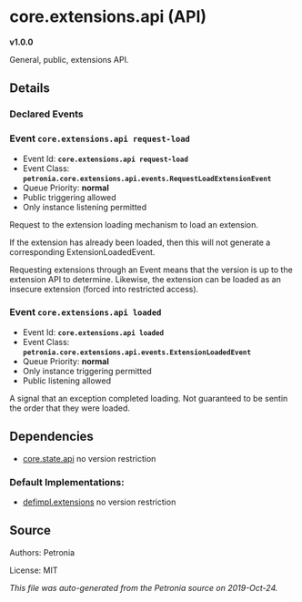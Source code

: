 # core.extensions.api (API)
**v1.0.0**

General, public, extensions API.

## Details


### Declared Events


### Event `core.extensions.api request-load`

* Event Id: **`core.extensions.api request-load`**
* Event Class: **`petronia.core.extensions.api.events.RequestLoadExtensionEvent`**
* Queue Priority: **normal**
* Public triggering allowed
* Only instance listening permitted

Request to the extension loading mechanism to load an extension.


If the extension has already been loaded, then this will not generate a
corresponding ExtensionLoadedEvent.


Requesting extensions through an Event means that the version is up to the
extension API to determine.  Likewise, the extension can be loaded as an
insecure extension (forced into restricted access).

### Event `core.extensions.api loaded`

* Event Id: **`core.extensions.api loaded`**
* Event Class: **`petronia.core.extensions.api.events.ExtensionLoadedEvent`**
* Queue Priority: **normal**
* Only instance triggering permitted
* Public listening allowed

A signal that an exception completed loading.  Not guaranteed to be sentin the order that they were loaded.








## Dependencies

* [core.state.api](core.state.api.md)
  no version restriction



### Default Implementations:
* [defimpl.extensions](defimpl.extensions.md)
  no version restriction


## Source

Authors: Petronia

License: MIT

*This file was auto-generated from the Petronia source on 2019-Oct-24.*
